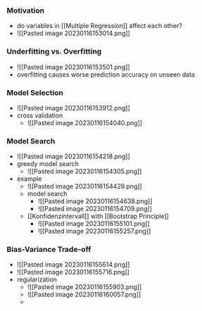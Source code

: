 ### Motivation
+ do variables in [[Multiple Regression]] affect each other?
+ ![[Pasted image 20230116153014.png]]

### Underfitting vs. Overfitting
+ ![[Pasted image 20230116153501.png]]
+ overfitting causes worse prediction accuracy on unseen data

### Model Selection
+ ![[Pasted image 20230116153912.png]]
+ cross validation
	+ ![[Pasted image 20230116154040.png]]

### Model Search
+ ![[Pasted image 20230116154218.png]]
+ greedy model search
	+ ![[Pasted image 20230116154305.png]]
+ example
	+ ![[Pasted image 20230116154429.png]]
	+ model search
		+ ![[Pasted image 20230116154638.png]]
		+ ![[Pasted image 20230116154709.png]]
	+ [[Konfidenzintervall]] with [[Bootstrap Principle]]
		+ ![[Pasted image 20230116155101.png]]
		+ ![[Pasted image 20230116155257.png]]

### Bias-Variance Trade-off
+ ![[Pasted image 20230116155614.png]]
+ ![[Pasted image 20230116155716.png]]
+ regularization
	+ ![[Pasted image 20230116155903.png]]
	+ ![[Pasted image 20230116160057.png]]
	+ 
